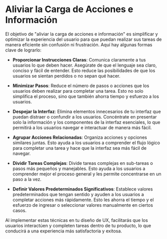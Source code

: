 # Aliviar la Carga de Acciones e Información

El objetivo de "aliviar la carga de acciones e información" es simplificar y optimizar la experiencia del usuario para que puedan realizar sus tareas de manera eficiente sin confusión ni frustración. Aquí hay algunas formas clave de lograrlo:

- **Proporcionar Instrucciones Claras**: Comunica claramente a tus usuarios lo que deben hacer. Asegúrate de que el lenguaje sea claro, conciso y fácil de entender. Esto reduce las posibilidades de que los usuarios se sientan perdidos o no sepan qué hacer.

- **Minimizar Pasos**: Reduce el número de pasos o acciones que los usuarios deben realizar para completar una tarea. Esto no solo simplifica el proceso, sino que también ahorra tiempo y esfuerzo a los usuarios.

- **Despejar la Interfaz**: Elimina elementos innecesarios de tu interfaz que puedan distraer o confundir a los usuarios. Concéntrate en presentar solo la información y los componentes de la interfaz esenciales, lo que permitirá a los usuarios navegar e interactuar de manera más fácil.

- **Agrupar Acciones Relacionadas**: Organiza acciones y opciones similares juntas. Esto ayuda a los usuarios a comprender el flujo lógico para completar una tarea y hace que la interfaz sea más fácil de navegar.

- **Dividir Tareas Complejas**: Divide tareas complejas en sub-tareas o pasos más pequeños y manejables. Esto ayuda a los usuarios a comprender mejor el proceso general y les permite concentrarse en un paso a la vez.

- **Definir Valores Predeterminados Significativos**: Establece valores predeterminados que tengan sentido y ayuden a los usuarios a completar acciones más rápidamente. Esto les ahorra el tiempo y el esfuerzo de ingresar o seleccionar valores manualmente en ciertos casos.

Al implementar estas técnicas en tu diseño de UX, facilitarás que los usuarios interactúen y completen tareas dentro de tu producto, lo que conducirá a una experiencia más satisfactoria y exitosa.
